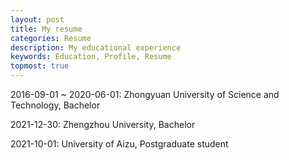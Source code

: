 ```yaml
---
layout: post
title: My resume
categories: Resume
description: My educational experience
keywords: Education, Profile, Resume
topmost: true
---
```



2016-09-01 ~ 2020-06-01: Zhongyuan University of Science and Technology, Bachelor    

2021-12-30:              Zhengzhou University,                           Bachelor    

2021-10-01:              University of Aizu,                             Postgraduate student    

